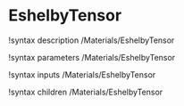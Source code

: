<!-- MOOSE Documentation Stub: Remove this when content is added. -->

# EshelbyTensor
!syntax description /Materials/EshelbyTensor

!syntax parameters /Materials/EshelbyTensor

!syntax inputs /Materials/EshelbyTensor

!syntax children /Materials/EshelbyTensor
